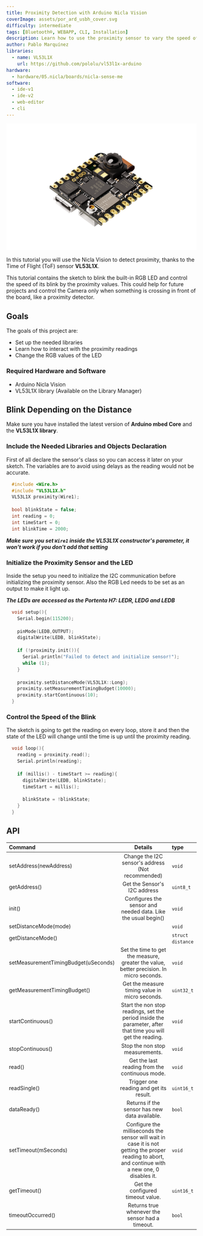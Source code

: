 ```yaml
---
title: Proximity Detection with Arduino Nicla Vision
coverImage: assets/por_ard_usbh_cover.svg
difficulty: intermediate
tags: [Bluetooth®, WEBAPP, CLI, Installation]
description: Learn how to use the proximity sensor to vary the speed of the LED's blink.
author: Pablo Marquínez
libraries: 
  - name: VL53L1X
    url: https://github.com/pololu/vl53l1x-arduino
hardware:
  - hardware/05.nicla/boards/nicla-sense-me
software:
  - ide-v1
  - ide-v2
  - web-editor
  - cli
---
```


![Arduino Nicla Vision](assets/nicla_vision_perspective.png)

In this tutorial you will use the Nicla Vision to detect proximity, thanks to the Time of Flight (ToF) sensor **VL53L1X**.

This tutorial contains the sketch to blink the built-in RGB LED and control the speed of its blink by the proximity values.
This could help for future projects and control the Camera only when something is crossing in front of the board, like a proximity detector.

## Goals
The goals of this project are:
 - Set up the needed libraries
 - Learn how to interact with the proximity readings
 - Change the RGB values of the LED


### Required Hardware and Software

* Arduino Nicla Vision
* VL53L1X library (Available on the Library Manager)

## Blink Depending on the Distance

Make sure you have installed the latest version of **Arduino mbed Core** and the **VL53L1X library**.

### Include the Needed Libraries and Objects Declaration

First of all declare the sensor's class so you can access it later on your sketch.
The variables are to avoid using delays as the reading would not be accurate.

```cpp
  #include <Wire.h>
  #include "VL53L1X.h"
  VL53L1X proximity(Wire1);

  bool blinkState = false;
  int reading = 0;
  int timeStart = 0;
  int blinkTime = 2000;
```
***Make sure you set `Wire1` inside the VL53L1X constructor's parameter, it won't work if you don't add that setting***

### Initialize the Proximity Sensor and the LED

Inside the setup you need to initialize the I2C communication before initializing the proximity sensor.
Also the RGB Led needs to be set as an output to make it light up.

***The LEDs are accessed as the Portenta H7: LEDR, LEDG and LEDB***

```cpp
  void setup(){
    Serial.begin(115200);

    pinMode(LEDB,OUTPUT);
    digitalWrite(LEDB, blinkState);
    
    if (!proximity.init()){
      Serial.println("Failed to detect and initialize sensor!");
      while (1);
    }

    proximity.setDistanceMode(VL53L1X::Long);
    proximity.setMeasurementTimingBudget(10000);
    proximity.startContinuous(10);
  }
```

### Control the Speed of the Blink

The sketch is going to get the reading on every loop, store it and then the state of the LED will change until the time is up until the proximity reading.

```cpp
  void loop(){
    reading = proximity.read();
    Serial.println(reading);

    if (millis() - timeStart >= reading){
      digitalWrite(LEDB, blinkState);
      timeStart = millis();

      blinkState = !blinkState;
    }
  }
```

## API
| Command                              |                           Details                            | type              |
| :----------------------------------- | :----------------------------------------------------------: | :---------------- |
| setAddress(newAddress)               |      Change the I2C sensor's address (Not recommended)       | `void`            |
| getAddress()                         |                 Get the Sensor's I2C address                 | `uint8_t`         |
| init()                               | Configures the sensor and needed data. Like the usual begin()| `void`            |
| setDistanceMode(mode)                |                                                              | `void`            |
| getDistanceMode()                    |                                                              | `struct distance` |
| setMeasurementTimingBudget(uSeconds) | Set the time to get the measure, greater the value, better precision. In micro seconds. | `void`            |
| getMeasurementTimingBudget()         |        Get the measure timing value in micro seconds.        | `uint32_t`        |
| startContinuous()                    | Start the non stop readings, set the period inside the parameter, after that time you will get the reading. | `void`            |
| stopContinuous()                     |               Stop the non stop measurements.                | `void`            |
| read()                               |        Get the last reading from the continuous mode.        | `void`            |
| readSingle()                         |           Trigger one reading and get its result.            | `uint16_t`        |
| dataReady()                          |        Returns if the sensor has new data available.         | `bool`            |
| setTimeout(mSeconds)                 | Configure the milliseconds the sensor will wait in case it is not getting the proper reading to abort, and continue with a new one, 0 disables it. | `void`            |
| getTimeout()                         |              Get the configured timeout value.               | `uint16_t`        |
| timeoutOccurred()                    |       Returns true whenever the sensor had a timeout.        | `bool`            |
